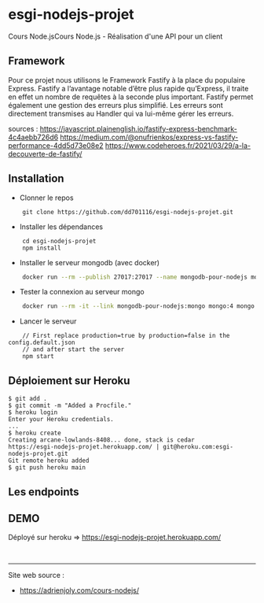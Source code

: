 # esgi-nodejs-projet
Cours Node.jsCours Node.js - Réalisation d'une API pour un client

## Framework
Pour ce projet nous utilisons le Framework Fastify à la place du populaire Express.
Fastify a l’avantage notable d’être plus rapide qu’Express, il traite en effet un nombre de requêtes à la seconde plus important. 
Fastify permet également une gestion des erreurs plus simplifié. Les erreurs sont directement transmises au Handler qui va lui-même gérer les erreurs. 

sources : 
https://javascript.plainenglish.io/fastify-express-benchmark-4c4aebb726d6
https://medium.com/@onufrienkos/express-vs-fastify-performance-4dd5d73e08e2
https://www.codeheroes.fr/2021/03/29/a-la-decouverte-de-fastify/


## Installation

- Clonner le repos
```
    git clone https://github.com/dd701116/esgi-nodejs-projet.git
```

- Installer les dépendances
```
    cd esgi-nodejs-projet
    npm install
```

- Installer le serveur mongodb (avec docker)
```sh
    docker run --rm --publish 27017:27017 --name mongodb-pour-nodejs mongo:4
```

- Tester la connexion au serveur mongo
```sh
    docker run --rm -it --link mongodb-pour-nodejs:mongo mongo:4 mongo --host mongo test
```

- Lancer le serveur
```
    // First replace production=true by production=false in the config.default.json
    // and after start the server
    npm start
```

## Déploiement sur Heroku

```
$ git add .
$ git commit -m "Added a Procfile."
$ heroku login
Enter your Heroku credentials.
...
$ heroku create
Creating arcane-lowlands-8408... done, stack is cedar
https://esgi-nodejs-projet.herokuapp.com/ | git@heroku.com:esgi-nodejs-projet.git
Git remote heroku added
$ git push heroku main
```

## Les endpoints

## DEMO

Déployé sur heroku => https://esgi-nodejs-projet.herokuapp.com/

<br>
<hr>

Site web source :
- https://adrienjoly.com/cours-nodejs/
